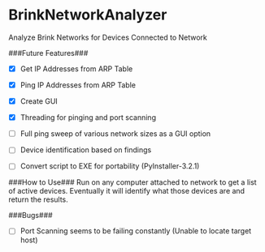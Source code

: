 # BrinkNetworkAnalyzer
Analyze Brink Networks for Devices Connected to Network

###Future Features###
- [x] Get IP Addresses from ARP Table
- [x] Ping IP Addresses from ARP Table
- [x] Create GUI
- [x] Threading for pinging and port scanning
- [ ] Full ping sweep of various network sizes as a GUI option
- [ ] Device identification based on findings
- [ ] Convert script to EXE for portability (PyInstaller-3.2.1)


###How to Use###
Run on any computer attached to network to get a list of active devices. Eventually it will identify what those devices are and return the results.

###Bugs###

- [ ] Port Scanning seems to be failing constantly (Unable to locate target host)

